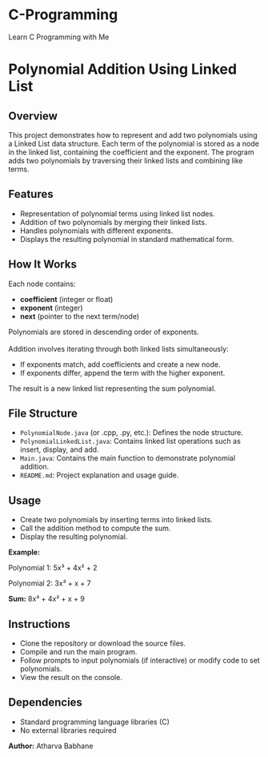 # C-Programming
Learn C Programming with Me

<!DOCTYPE html>
<html lang="en">
<body>

  <h1>Polynomial Addition Using Linked List</h1>

  <h2>Overview</h2>
  <p>
    This project demonstrates how to represent and add two polynomials using a Linked List data structure.
    Each term of the polynomial is stored as a node in the linked list, containing the coefficient and the exponent.
    The program adds two polynomials by traversing their linked lists and combining like terms.
  </p>

  <h2>Features</h2>
  <ul>
    <li>Representation of polynomial terms using linked list nodes.</li>
    <li>Addition of two polynomials by merging their linked lists.</li>
    <li>Handles polynomials with different exponents.</li>
    <li>Displays the resulting polynomial in standard mathematical form.</li>
  </ul>

  <h2>How It Works</h2>
  <p>Each node contains:</p>
  <ul>
    <li><b>coefficient</b> (integer or float)</li>
    <li><b>exponent</b> (integer)</li>
    <li><b>next</b> (pointer to the next term/node)</li>
  </ul>
  <p>
    Polynomials are stored in descending order of exponents.
    <br><br>
    Addition involves iterating through both linked lists simultaneously:
  </p>
  <ul>
    <li>If exponents match, add coefficients and create a new node.</li>
    <li>If exponents differ, append the term with the higher exponent.</li>
  </ul>
  <p>The result is a new linked list representing the sum polynomial.</p>

  <h2>File Structure</h2>
  <ul>
    <li><code>PolynomialNode.java</code> (or .cpp, .py, etc.): Defines the node structure.</li>
    <li><code>PolynomialLinkedList.java</code>: Contains linked list operations such as insert, display, and add.</li>
    <li><code>Main.java</code>: Contains the main function to demonstrate polynomial addition.</li>
    <li><code>README.md</code>: Project explanation and usage guide.</li>
  </ul>

  <h2>Usage</h2>
  <ul>
    <li>Create two polynomials by inserting terms into linked lists.</li>
    <li>Call the addition method to compute the sum.</li>
    <li>Display the resulting polynomial.</li>
  </ul>

  <div class="example">
    <p><b>Example:</b></p>
    <p>Polynomial 1: 5x³ + 4x² + 2</p>
    <p>Polynomial 2: 3x³ + x + 7</p>
    <p><b>Sum:</b> 8x³ + 4x² + x + 9</p>
  </div>

  <h2>Instructions</h2>
  <ul>
    <li>Clone the repository or download the source files.</li>
    <li>Compile and run the main program.</li>
    <li>Follow prompts to input polynomials (if interactive) or modify code to set polynomials.</li>
    <li>View the result on the console.</li>
  </ul>

  <h2>Dependencies</h2>
  <ul>
    <li>Standard programming language libraries (C)</li>
    <li>No external libraries required</li>
  </ul>

  <div class="footer">
    <p><b>Author:</b> Atharva Babhane</p>
  </div>

</body>
</html>
